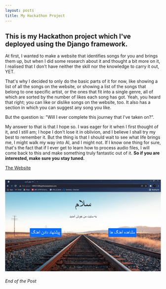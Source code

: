 ```yaml
---
layout: posts
title: My Hackathon Project
---
```

## This is my Hackathon project which I've deployed using the Django framework.

At first, I wanted to make a website that identifies songs for you and brings them up, but when I did some research about it and thought a bit more on it, I realised that I don't have neither the skill nor the knowledge to carry it out, YET.

That's why I decided to only do the basic parts of it for now, like showing a list of all the songs on the website, or showing a list of the songs that belong to one specific artist, or the ones that fit into a single genre, all of which are sorted by the number of likes each song has got. Yeah, you heard that right; you can like or dislike songs on the website, too. It also has a section in which you can suggest any song you like.


But the question is: "Will I ever complete this journey that I've taken on?".

My answer to that is that I hope so. I was eager for it when I first thought of it, and I still am; I hope I don't lose it in oblivion, and I believe I shall try my best to remember it. But the thing is that I should wait to see what life brings me, I might walk my way into AI, and I might not. If I know one thing for sure, that's the fact that if I ever get to learn how to process audio files, I will come back to this and make something truly fantastic out of it. **So if you are interested, make sure you stay tuned.**




[The Website](http://400521288.pythonanywhere.com/)




![alt text](../assets/images/Website.JPG "My Website")
---

*End of the Post*